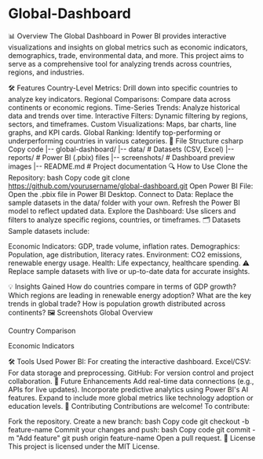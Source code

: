 # Global-Dashboard
📊 Overview
The Global Dashboard in Power BI provides interactive visualizations and insights on global metrics such as economic indicators, demographics, trade, environmental data, and more. This project aims to serve as a comprehensive tool for analyzing trends across countries, regions, and industries.

🛠 Features
Country-Level Metrics: Drill down into specific countries to analyze key indicators.
Regional Comparisons: Compare data across continents or economic regions.
Time-Series Trends: Analyze historical data and trends over time.
Interactive Filters: Dynamic filtering by regions, sectors, and timeframes.
Custom Visualizations: Maps, bar charts, line graphs, and KPI cards.
Global Ranking: Identify top-performing or underperforming countries in various categories.
📂 File Structure
csharp
Copy code
|-- global-dashboard/
    |-- data/                # Datasets (CSV, Excel)
    |-- reports/             # Power BI (.pbix) files
    |-- screenshots/         # Dashboard preview images
    |-- README.md            # Project documentation
🔍 How to Use
Clone the Repository:
bash
Copy code
git clone https://github.com/yourusername/global-dashboard.git
Open Power BI File:
Open the .pbix file in Power BI Desktop.
Connect to Data:
Replace the sample datasets in the data/ folder with your own.
Refresh the Power BI model to reflect updated data.
Explore the Dashboard:
Use slicers and filters to analyze specific regions, countries, or timeframes.
🗂 Datasets
Sample datasets include:

Economic Indicators: GDP, trade volume, inflation rates.
Demographics: Population, age distribution, literacy rates.
Environment: CO2 emissions, renewable energy usage.
Health: Life expectancy, healthcare spending.
⚠️ Replace sample datasets with live or up-to-date data for accurate insights.

💡 Insights Gained
How do countries compare in terms of GDP growth?
Which regions are leading in renewable energy adoption?
What are the key trends in global trade?
How is population growth distributed across continents?
🖼 Screenshots
Global Overview

Country Comparison

Economic Indicators

🛠 Tools Used
Power BI: For creating the interactive dashboard.
Excel/CSV: For data storage and preprocessing.
GitHub: For version control and project collaboration.
🚀 Future Enhancements
Add real-time data connections (e.g., APIs for live updates).
Incorporate predictive analytics using Power BI's AI features.
Expand to include more global metrics like technology adoption or education levels.
🤝 Contributing
Contributions are welcome! To contribute:

Fork the repository.
Create a new branch:
bash
Copy code
git checkout -b feature-name
Commit your changes and push:
bash
Copy code
git commit -m "Add feature"
git push origin feature-name
Open a pull request.
📜 License
This project is licensed under the MIT License.
